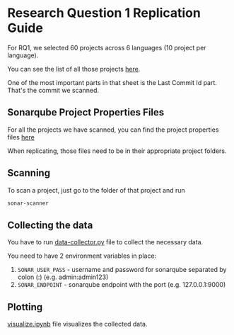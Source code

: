 # Research Question 1 Replication Guide

For RQ1, we selected 60 projects across 6 languages (10 project per language). 

You can see the list of all those projects [here](./scripts/current-commit-hash-collection/RQ1_all_project_details.csv).

One of the most important parts in that sheet is the Last Commit Id part. That's the commit we scanned.

## Sonarqube Project Properties Files

For all the projects we have scanned, you can find the project properties files [here](./sonarqube/sonar-project-properties-files/rq1)

When replicating, those files need to be in their appropriate project folders.

## Scanning

To scan a project, just go to the folder of that project and run

```bash
sonar-scanner
```

## Collecting the data

You have to run [data-collector.py](./scripts/data-collection/data_collector.py) file to collect the necessary data.

You need to have 2 environment variables in place:
1. `SONAR_USER_PASS` - username and password for sonarqube separated by colon (:) (e.g. admin:admin123)
2. `SONAR_ENDPOINT` - sonarqube endpoint with the port (e.g. 127.0.0.1:9000)

## Plotting

[visualize.ipynb](./scripts/data-collection/visualize.ipynb) file visualizes the collected data.



